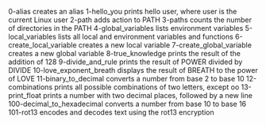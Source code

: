 0-alias creates an alias
1-hello_you prints hello user, where user is the current Linux user
2-path adds action to PATH 
3-paths counts the number of directories in the PATH
4-global_variables lists environment variables
5-local_variables lists all local and environment variables and functions
6-create_local_variable creates a new local variable
7-create_global_variable creates a new global variable
8-true_knowledge prints the result of the addition of 128
9-divide_and_rule prints the result of POWER divided by DIVIDE
10-love_exponent_breath displays the result of BREATH to the power of LOVE
11-binary_to_decimal converts a number from base 2 to base 10
12-combinations prints all possible combinations of two letters, except oo
13-print_float prints a number with two decimal places, followed by a new line
100-decimal_to_hexadecimal converts a number from base 10 to base 16
101-rot13 encodes and decodes text using the rot13 encryption
